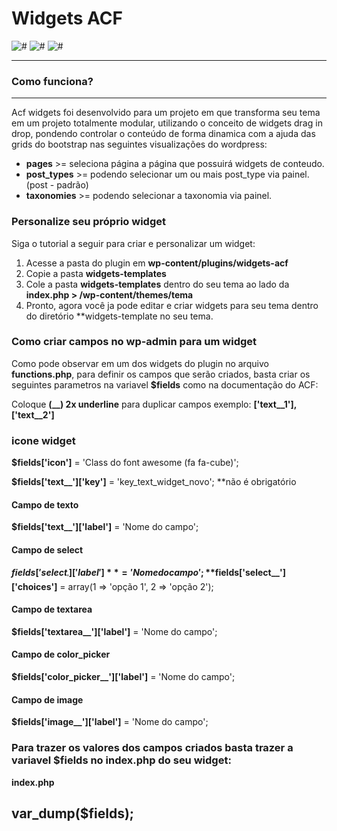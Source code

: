 # Widgets ACF
![#](https://img.shields.io/badge/release-v1.0.0-blue.svg?style=flat-square)
![#](https://img.shields.io/badge/Front--end-50%25-brightgreen.svg?style=flat-square)
![#](https://img.shields.io/badge/Back--end-90%25-yellow.svg?style=flat-square)

---
### Como funciona?
---

Acf widgets foi desenvolvido para um projeto em que transforma seu tema em um projeto totalmente modular, utilizando o conceito de widgets drag in drop, pondendo controlar o conteúdo de forma dinamica com a ajuda das grids do bootstrap nas seguintes visualizações do wordpress:

* **pages** >= seleciona página a página que possuirá widgets de conteudo.
* **post_types** >= podendo selecionar um ou mais post_type via painel. (post - padrão)
* **taxonomies** >= podendo selecionar a taxonomia via painel.


### Personalize seu próprio widget

Siga o tutorial a seguir para criar e personalizar um widget:

1. Acesse a pasta do plugin em **wp-content/plugins/widgets-acf**
2. Copie a pasta **widgets-templates**
3. Cole a pasta **widgets-templates** dentro do seu tema ao lado da **index.php > /wp-content/themes/tema**
4. Pronto, agora você ja pode editar e criar widgets para seu tema dentro do diretório **widgets-template no seu tema.

### Como criar campos no wp-admin para um widget
Como pode observar em um dos widgets do plugin no arquivo **functions.php**, para definir os campos que serão criados, basta criar os seguintes parametros na variavel **$fields** como na documentação do ACF:

Coloque **(__) 2x underline** para duplicar campos exemplo: **['text__1'], ['text__2']**

### icone widget
**$fields['icon']** = 'Class do font awesome (fa fa-cube)';

**$fields['text__']['key']** = 'key_text_widget_novo'; **não é obrigatório

#### Campo de texto
**$fields['text__']['label']** = 'Nome do campo';

#### Campo de select
**$fields['select__']['label']** = 'Nome do campo';
**$fields['select__']['choices']** = array(1 => 'opção 1', 2 => 'opção 2');

#### Campo de textarea
**$fields['textarea__']['label']** = 'Nome do campo';

#### Campo de color_picker
**$fields['color_picker__']['label']** = 'Nome do campo';

#### Campo de image
**$fields['image__']['label']** = 'Nome do campo';


### Para trazer os valores dos campos criados basta trazer a variavel $fields no index.php do seu widget:

**index.php**

## var_dump(**$fields**);

